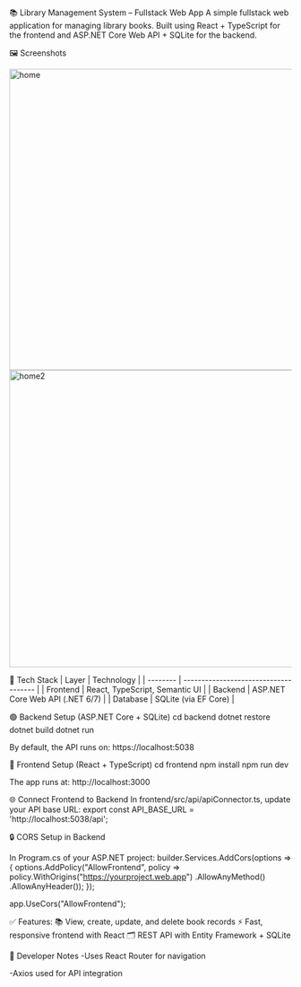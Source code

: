 📚 Library Management System – Fullstack Web App
A simple fullstack web application for managing library books. Built using React + TypeScript for the frontend and ASP.NET Core Web API + SQLite for the backend.

🖼️ Screenshots

<img width="954" height="537" alt="home" src="https://github.com/user-attachments/assets/c7632718-e650-4da2-bc37-7e75872589b4" />

<img width="952" height="530" alt="home2" src="https://github.com/user-attachments/assets/c083ed9b-bb6c-4302-ac57-a9124af6eb68" />


🧰 Tech Stack
| Layer    | Technology                            |
| -------- | ------------------------------------- |
| Frontend | React, TypeScript, Semantic UI  |
| Backend  | ASP.NET Core Web API (.NET 6/7)       |
| Database | SQLite (via EF Core)                  |


 🟢 Backend Setup (ASP.NET Core + SQLite)
 cd backend
dotnet restore
dotnet build
dotnet run

By default, the API runs on: https://localhost:5038

🔵 Frontend Setup (React + TypeScript)
cd frontend
npm install
npm run dev

The app runs at: http://localhost:3000

🌐 Connect Frontend to Backend
In frontend/src/api/apiConnector.ts, update your API base URL:
export const API_BASE_URL = 'http://localhost:5038/api';

🔒 CORS Setup in Backend

In Program.cs of your ASP.NET project:
builder.Services.AddCors(options =>
{
    options.AddPolicy("AllowFrontend", policy =>
        policy.WithOrigins("https://yourproject.web.app")
              .AllowAnyMethod()
              .AllowAnyHeader());
});

app.UseCors("AllowFrontend");

✅ Features:
📚 View, create, update, and delete book records
⚡ Fast, responsive frontend with React
🗂️ REST API with Entity Framework + SQLite

🧠 Developer Notes
-Uses React Router for navigation

-Axios used for API integration




